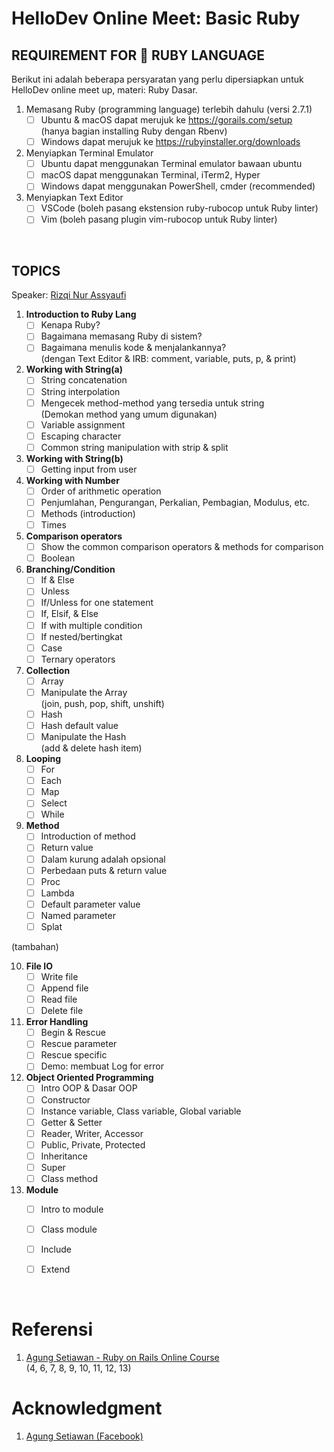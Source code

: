 # HelloDev Online Meet: Basic Ruby

## REQUIREMENT FOR 💎 RUBY LANGUAGE

Berikut ini adalah beberapa persyaratan yang perlu dipersiapkan untuk HelloDev online meet up, materi: Ruby Dasar.

1. Memasang Ruby (programming language) terlebih dahulu (versi 2.7.1)
   - [ ] Ubuntu & macOS dapat merujuk ke https://gorails.com/setup<br>
         (hanya bagian installing Ruby dengan Rbenv)
   - [ ] Windows dapat merujuk ke https://rubyinstaller.org/downloads

2. Menyiapkan Terminal Emulator
   - [ ] Ubuntu dapat menggunakan Terminal emulator bawaan ubuntu
   - [ ] macOS dapat menggunakan Terminal, iTerm2, Hyper
   - [ ] Windows dapat menggunakan PowerShell, cmder (recommended)

3. Menyiapkan Text Editor
   - [ ] VSCode (boleh pasang ekstension ruby-rubocop untuk Ruby linter)
   - [ ] Vim (boleh pasang plugin vim-rubocop untuk Ruby linter)

<br>

## TOPICS

Speaker: [Rizqi Nur Assyaufi](https://bandithijo.github.io)

01. **Introduction to Ruby Lang**
    - [ ] Kenapa Ruby?
    - [ ] Bagaimana memasang Ruby di sistem?
    - [ ] Bagaimana menulis kode & menjalankannya?<br>
          (dengan Text Editor & IRB: comment, variable, puts, p, & print)
02. **Working with String(a)**
    - [ ] String concatenation
    - [ ] String interpolation
    - [ ] Mengecek method-method yang tersedia untuk string<br>
          (Demokan method yang umum digunakan)
    - [ ] Variable assignment
    - [ ] Escaping character
    - [ ] Common string manipulation with strip & split
03. **Working with String(b)**
    - [ ] Getting input from user
04. **Working with Number**
    - [ ] Order of arithmetic operation
    - [ ] Penjumlahan, Pengurangan, Perkalian, Pembagian, Modulus, etc.
    - [ ] Methods (introduction)
    - [ ] Times
05. **Comparison operators**
    - [ ] Show the common comparison operators & methods for comparison
    - [ ] Boolean
06. **Branching/Condition**
    - [ ] If & Else
    - [ ] Unless
    - [ ] If/Unless for one statement
    - [ ] If, Elsif, & Else
    - [ ] If with multiple condition
    - [ ] If nested/bertingkat
    - [ ] Case
    - [ ] Ternary operators
07. **Collection**
    - [ ] Array
    - [ ] Manipulate the Array<br>
          (join, push, pop, shift, unshift)
    - [ ] Hash
    - [ ] Hash default value
    - [ ] Manipulate the Hash<br>
          (add & delete hash item)
08. **Looping**
    - [ ] For
    - [ ] Each
    - [ ] Map
    - [ ] Select
    - [ ] While
09. **Method**
    - [ ] Introduction of method
    - [ ] Return value
    - [ ] Dalam kurung adalah opsional
    - [ ] Perbedaan puts & return value
    - [ ] Proc
    - [ ] Lambda
    - [ ] Default parameter value
    - [ ] Named parameter
    - [ ] Splat

(tambahan)<br>

10. **File IO**
    - [ ] Write file
    - [ ] Append file
    - [ ] Read file
    - [ ] Delete file
11. **Error Handling**
    - [ ] Begin & Rescue
    - [ ] Rescue parameter
    - [ ] Rescue specific
    - [ ] Demo: membuat Log for error
12. **Object Oriented Programming**
    - [ ] Intro OOP & Dasar OOP
    - [ ] Constructor
    - [ ] Instance variable, Class variable, Global variable
    - [ ] Getter & Setter
    - [ ] Reader, Writer, Accessor
    - [ ] Public, Private, Protected
    - [ ] Inheritance
    - [ ] Super
    - [ ] Class method
13. **Module**
    - [ ] Intro to module
    - [ ] Class module
    - [ ] Include
    - [ ] Extend


<br>

# Referensi

1. [Agung Setiawan - Ruby on Rails Online Course](https://idrails.com/)<br>
   (4, 6, 7, 8, 9, 10, 11, 12, 13)

# Acknowledgment

1. [Agung Setiawan (Facebook)](https://www.facebook.com/agungsetiawanmu)
